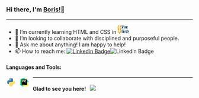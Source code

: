### Hi there, I'm [Boris!](https://github.com/BorisBorisow)👋
---
- 🌱 I’m currently learning HTML and CSS in [<img src='https://github.com/BorisBorisow/BorisBorisow/blob/main/Logos/Software-University-logo-horizontal.png' alt='www.softuni.bg' height='25' width="30">](https://softuni.bg/) 
- 👯 I’m looking to collaborate with disciplined and purposeful people.
- 💬 Ask me about anything! I am happy to help! 
- 📫 How to reach me: [![Linkedin Badge](https://img.shields.io/badge/-LinkedIn-0e76a8?style=flat-square&logo=Linkedin&logoColor=white)](https://www.linkedin.com/in/boris-borisov-533238261/)![Linkedin Badge](https://img.shields.io/badge/E--Mail-b__borisov%40gmx.de-red)

#### Languages and Tools:
<img align="left" alt="Python" width="26px" src="https://github.com/devicons/devicon/blob/v2.14.0/icons/python/python-original.svg" style="padding-right:10px;" />
<img align="left" alt="PyCharm" width="26px" src="https://github.com/devicons/devicon/blob/v2.14.0/icons/pycharm/pycharm-original.svg" style="padding-right:10px;" />

---

#### Glad to see you here! &nbsp; ![](https://visitcount.itsvg.in/api?id=Borrisow&label=Profile%20Views&color=6&icon=0&pretty=false)



